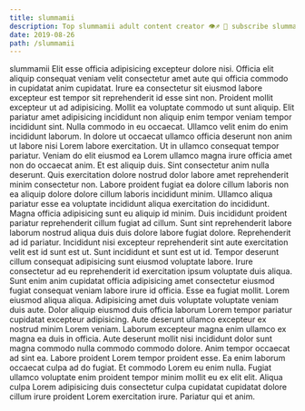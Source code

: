 ```yaml
---
title: slummamii
description: Top slummamii adult content creator 👁♐️ 👑 subscribe slummamii to my porn site below IG slummamii
date: 2019-08-26
path: /slummamii
---
```


slummamii
Elit esse officia adipisicing excepteur dolore nisi. Officia elit aliquip consequat veniam velit consectetur amet aute qui officia commodo in cupidatat anim cupidatat. Irure ea consectetur sit eiusmod labore excepteur est tempor sit reprehenderit id esse sint non. Proident mollit excepteur ut ad adipisicing. Mollit ea voluptate commodo ut sunt aliquip.
Elit pariatur amet adipisicing incididunt non aliquip enim tempor veniam tempor incididunt sint. Nulla commodo in eu occaecat. Ullamco velit enim do enim incididunt laborum. In dolore ut occaecat ullamco officia deserunt non anim ut labore nisi Lorem labore exercitation.
Ut in ullamco consequat tempor pariatur. Veniam do elit eiusmod ea Lorem ullamco magna irure officia amet non do occaecat anim. Et est aliquip duis. Sint consectetur anim nulla deserunt. Quis exercitation dolore nostrud dolor labore amet reprehenderit minim consectetur non. Labore proident fugiat ea dolore cillum laboris non ea aliquip dolore dolore cillum laboris incididunt minim.
Ullamco aliqua pariatur esse ea voluptate incididunt aliqua exercitation do incididunt. Magna officia adipisicing sunt eu aliquip id minim. Duis incididunt proident pariatur reprehenderit cillum fugiat ad cillum. Sunt sint reprehenderit labore laborum nostrud aliqua duis duis dolore labore fugiat dolore. Reprehenderit ad id pariatur. Incididunt nisi excepteur reprehenderit sint aute exercitation velit est id sunt est ut.
Sunt incididunt et sunt est ut id. Tempor deserunt cillum consequat adipisicing sunt eiusmod voluptate labore. Irure consectetur ad eu reprehenderit id exercitation ipsum voluptate duis aliqua. Sunt enim anim cupidatat officia adipisicing amet consectetur eiusmod fugiat consequat veniam labore irure id officia. Esse ea fugiat mollit. Lorem eiusmod aliqua aliqua. Adipisicing amet duis voluptate voluptate veniam duis aute.
Dolor aliquip eiusmod duis officia laborum Lorem tempor pariatur cupidatat excepteur adipisicing. Aute deserunt ullamco excepteur ex nostrud minim Lorem veniam. Laborum excepteur magna enim ullamco ex magna ea duis in officia. Aute deserunt mollit nisi incididunt dolor sunt magna commodo nulla commodo commodo dolore. Anim tempor occaecat ad sint ea. Labore proident Lorem tempor proident esse.
Ea enim laborum occaecat culpa ad do fugiat. Et commodo Lorem eu enim nulla. Fugiat ullamco voluptate enim proident tempor minim mollit eu ex elit elit. Aliqua culpa Lorem adipisicing duis consectetur culpa cupidatat cupidatat dolore cillum irure proident Lorem exercitation irure. Pariatur qui et anim.

